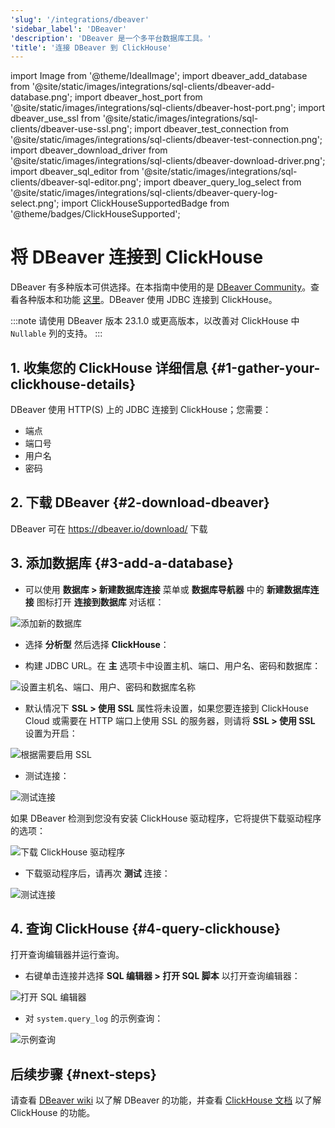 ```yaml
---
'slug': '/integrations/dbeaver'
'sidebar_label': 'DBeaver'
'description': 'DBeaver 是一个多平台数据库工具。'
'title': '连接 DBeaver 到 ClickHouse'
---
```


import Image from '@theme/IdealImage';
import dbeaver_add_database from '@site/static/images/integrations/sql-clients/dbeaver-add-database.png';
import dbeaver_host_port from '@site/static/images/integrations/sql-clients/dbeaver-host-port.png';
import dbeaver_use_ssl from '@site/static/images/integrations/sql-clients/dbeaver-use-ssl.png';
import dbeaver_test_connection from '@site/static/images/integrations/sql-clients/dbeaver-test-connection.png';
import dbeaver_download_driver from '@site/static/images/integrations/sql-clients/dbeaver-download-driver.png';
import dbeaver_sql_editor from '@site/static/images/integrations/sql-clients/dbeaver-sql-editor.png';
import dbeaver_query_log_select from '@site/static/images/integrations/sql-clients/dbeaver-query-log-select.png';
import ClickHouseSupportedBadge from '@theme/badges/ClickHouseSupported';


# 将 DBeaver 连接到 ClickHouse

<ClickHouseSupportedBadge/>

DBeaver 有多种版本可供选择。在本指南中使用的是 [DBeaver Community](https://dbeaver.io/)。查看各种版本和功能 [这里](https://dbeaver.com/edition/)。DBeaver 使用 JDBC 连接到 ClickHouse。

:::note
请使用 DBeaver 版本 23.1.0 或更高版本，以改善对 ClickHouse 中 `Nullable` 列的支持。
:::

## 1. 收集您的 ClickHouse 详细信息 {#1-gather-your-clickhouse-details}

DBeaver 使用 HTTP(S) 上的 JDBC 连接到 ClickHouse；您需要：

- 端点
- 端口号
- 用户名
- 密码

## 2. 下载 DBeaver {#2-download-dbeaver}

DBeaver 可在 https://dbeaver.io/download/ 下载

## 3. 添加数据库 {#3-add-a-database}

- 可以使用 **数据库 > 新建数据库连接** 菜单或 **数据库导航器** 中的 **新建数据库连接** 图标打开 **连接到数据库** 对话框：

<Image img={dbeaver_add_database} size="md" border alt="添加新的数据库" />

- 选择 **分析型** 然后选择 **ClickHouse**：

- 构建 JDBC URL。在 **主** 选项卡中设置主机、端口、用户名、密码和数据库：

<Image img={dbeaver_host_port} size="md" border alt="设置主机名、端口、用户、密码和数据库名称" />

- 默认情况下 **SSL > 使用 SSL** 属性将未设置，如果您要连接到 ClickHouse Cloud 或需要在 HTTP 端口上使用 SSL 的服务器，则请将 **SSL > 使用 SSL** 设置为开启：

<Image img={dbeaver_use_ssl} size="md" border alt="根据需要启用 SSL" />

- 测试连接：

<Image img={dbeaver_test_connection} size="md" border alt="测试连接" />

如果 DBeaver 检测到您没有安装 ClickHouse 驱动程序，它将提供下载驱动程序的选项：

<Image img={dbeaver_download_driver} size="md" border alt="下载 ClickHouse 驱动程序" />

- 下载驱动程序后，请再次 **测试** 连接：

<Image img={dbeaver_test_connection} size="md" border alt="测试连接" />

## 4. 查询 ClickHouse {#4-query-clickhouse}

打开查询编辑器并运行查询。

- 右键单击连接并选择 **SQL 编辑器 > 打开 SQL 脚本** 以打开查询编辑器：

<Image img={dbeaver_sql_editor} size="md" border alt="打开 SQL 编辑器" />

- 对 `system.query_log` 的示例查询：

<Image img={dbeaver_query_log_select} size="md" border alt="示例查询" />

## 后续步骤 {#next-steps}

请查看 [DBeaver wiki](https://github.com/dbeaver/dbeaver/wiki) 以了解 DBeaver 的功能，并查看 [ClickHouse 文档](https://clickhouse.com/docs) 以了解 ClickHouse 的功能。
